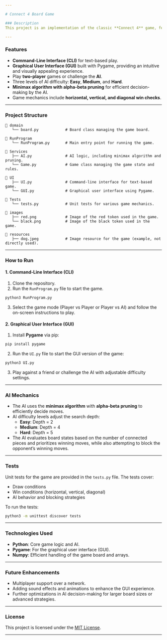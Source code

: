 ```yaml
---

# Connect 4 Board Game

### Description
This project is an implementation of the classic **Connect 4** game, featuring both a **graphical user interface (GUI)** and a **command-line interface (CLI)**. The game can be played by two human players or against an AI opponent with adjustable difficulty levels. It uses the **minimax algorithm** with **alpha-beta pruning** to power the AI. The GUI is built using **Pygame**, while the logic is implemented in **Python**.

---
```


### Features
- **Command-Line Interface (CLI)** for text-based play.
- **Graphical User Interface (GUI)** built with Pygame, providing an intuitive and visually appealing experience.
- Play **two-player** games or challenge the **AI**.
- Three levels of AI difficulty: **Easy**, **Medium**, and **Hard**.
- **Minimax algorithm with alpha-beta pruning** for efficient decision-making by the AI.
- Game mechanics include **horizontal, vertical, and diagonal win checks**.

---

### Project Structure

```
📁 domain
   └── board.py            # Board class managing the game board.

📁 RunProgram
   └── RunProgram.py       # Main entry point for running the game.

📁 Services
   ├── AI.py               # AI logic, including minimax algorithm and pruning.
   └── Game.py             # Game class managing the game state and rules.

📁 UI
   ├── UI.py               # Command-line interface for text-based game.
   └── GUI.py              # Graphical user interface using Pygame.

📁 Tests
   └── tests.py            # Unit tests for various game mechanics.

📁 images
   ├── red.png             # Image of the red token used in the game.
   └── black.png           # Image of the black token used in the game.

📁 resources
   ├── dog.jpeg            # Image resource for the game (example, not directly used).

```

---

### How to Run

#### 1. Command-Line Interface (CLI)
1. Clone the repository.
2. Run the `RunProgram.py` file to start the game.
```bash
python3 RunProgram.py
```
3. Select the game mode (Player vs Player or Player vs AI) and follow the on-screen instructions to play.

#### 2. Graphical User Interface (GUI)
1. Install **Pygame** via pip:
```bash
pip install pygame
```
2. Run the `UI.py` file to start the GUI version of the game:
```bash
python3 UI.py
```
3. Play against a friend or challenge the AI with adjustable difficulty settings.

---

### AI Mechanics
- The AI uses the **minimax algorithm** with **alpha-beta pruning** to efficiently decide moves.
- AI difficulty levels adjust the search depth:
  - **Easy**: Depth = 2
  - **Medium**: Depth = 4
  - **Hard**: Depth = 5
- The AI evaluates board states based on the number of connected pieces and prioritizes winning moves, while also attempting to block the opponent’s winning moves.

---

### Tests
Unit tests for the game are provided in the `tests.py` file. The tests cover:
- Draw conditions
- Win conditions (horizontal, vertical, diagonal)
- AI behavior and blocking strategies

To run the tests:
```bash
python3 -m unittest discover tests
```

---

### Technologies Used
- **Python**: Core game logic and AI.
- **Pygame**: For the graphical user interface (GUI).
- **Numpy**: Efficient handling of the game board and arrays.

---

### Future Enhancements
- Multiplayer support over a network.
- Adding sound effects and animations to enhance the GUI experience.
- Further optimizations in AI decision-making for larger board sizes or advanced strategies.

---

### License
This project is licensed under the [MIT License](https://opensource.org/licenses/MIT).

---
